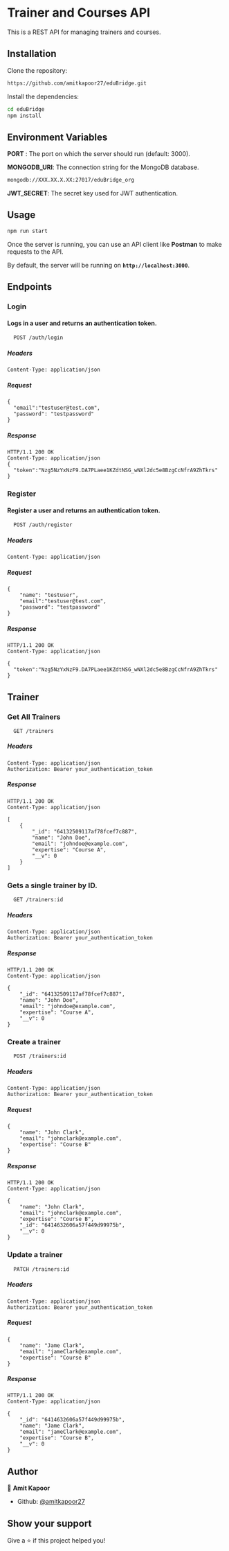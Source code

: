 
# Trainer and Courses API

This is a REST API for managing trainers and courses.


## Installation


Clone the repository:

```bash
https://github.com/amitkapoor27/eduBridge.git
```
Install the dependencies:
```bash
cd eduBridge
npm install
```    
## Environment Variables


**PORT** : The port on which the server should run (default: 3000).

**MONGODB_URI**: The connection string for the MongoDB database.
```sh
mongodb://XXX.XX.X.XX:27017/eduBridge_org
```
**JWT_SECRET**: The secret key used for JWT authentication.

## Usage

```sh
npm run start
```
Once the server is running, you can use an API client like **Postman** to make requests to the API.

By default, the server will be running on **`http://localhost:3000`**.



## Endpoints

### Login
#### Logs in a user and returns an authentication token.


```http
  POST /auth/login
```
##### Headers

```headers
Content-Type: application/json
```
##### Request 
```body
{
  "email":"testuser@test.com",
  "password": "testpassword"
}
```

##### Response 

```body
HTTP/1.1 200 OK
Content-Type: application/json
{
  "token":"Nzg5NzYxNzF9.DA7PLaee1KZdtNSG_wNXl2dc5e8BzgCcNfrA9ZhTkrs"
}
```

### Register
#### Register a user and returns an authentication token.


```http
  POST /auth/register
```
##### Headers

```headers
Content-Type: application/json
```
##### Request 
```body
{
    "name": "testuser",
    "email":"testuser@test.com",
    "password": "testpassword"
}
```

##### Response 
```body
HTTP/1.1 200 OK
Content-Type: application/json

{
  "token":"Nzg5NzYxNzF9.DA7PLaee1KZdtNSG_wNXl2dc5e8BzgCcNfrA9ZhTkrs"
}
``` 



## Trainer
### Get All Trainers

```http
  GET /trainers
```
##### Headers

```headers
Content-Type: application/json
Authorization: Bearer your_authentication_token
```

##### Response 
```body
HTTP/1.1 200 OK
Content-Type: application/json

[
    {
        "_id": "64132509117af78fcef7c887",
        "name": "John Doe",
        "email": "johndoe@example.com",
        "expertise": "Course A",
        "__v": 0
    }
]
```
### Gets a single trainer by ID.

```http
  GET /trainers:id
```
##### Headers

```headers
Content-Type: application/json
Authorization: Bearer your_authentication_token
```

##### Response 
```body
HTTP/1.1 200 OK
Content-Type: application/json

{
    "_id": "64132509117af78fcef7c887",
    "name": "John Doe",
    "email": "johndoe@example.com",
    "expertise": "Course A",
    "__v": 0
}
```

### Create a trainer

```http
  POST /trainers:id
```
##### Headers

```headers
Content-Type: application/json
Authorization: Bearer your_authentication_token
```
##### Request 
```body
{
    "name": "John Clark",
    "email": "johnclark@example.com",
    "expertise": "Course B"
}
```

##### Response 
```body
HTTP/1.1 200 OK
Content-Type: application/json

{
    "name": "John Clark",
    "email": "johnclark@example.com",
    "expertise": "Course B",
    "_id": "6414632606a57f449d99975b",
    "__v": 0
}
```


### Update a trainer

```http
  PATCH /trainers:id
```
##### Headers

```headers
Content-Type: application/json
Authorization: Bearer your_authentication_token
```
##### Request 
```body
{
    "name": "Jame Clark",
    "email": "jameClark@example.com",
    "expertise": "Course B"
}
```

##### Response 
```body
HTTP/1.1 200 OK
Content-Type: application/json

{
    "_id": "6414632606a57f449d99975b",
    "name": "Jame Clark",
    "email": "jameClark@example.com",
    "expertise": "Course B",
    "__v": 0
}
```
## Author

👤 **Amit Kapoor**

* Github: [@amitkapoor27](https://github.com/amitkapoor27)
## Show your support

Give a ⭐️ if this project helped you!
